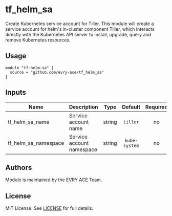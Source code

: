 # tf\_helm\_sa

Create Kubernetes service account for Tiller. This module will
create a service account for helm's in-cluster component Tiller, which interacts directly with the Kubernetes API server to install, upgrade, query and remove Kubernetes resources.

## Usage

```hcl
module "tf-helm-sa" {
  source = "github.com/evry-ace/tf_helm_sa"
}
```

## Inputs

| Name | Description | Type | Default | Required |
|------|-------------|:----:|:-----:|:-----:|
| tf_helm_sa_name | Service account name | string | `tiller` | no |
| tf_helm_sa_namespace | Service account namespace | string | `kube-system` | no |

## Authors

Module is maintained by the EVRY ACE Team.

## License

MIT License. See [LICENSE](./LICENSE) for full details.
